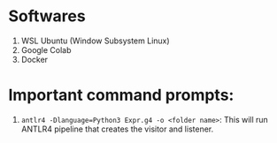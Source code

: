 # Softwares

1. WSL Ubuntu (Window Subsystem Linux)
2. Google Colab
3. Docker

# Important command prompts:

1. ``` antlr4 -Dlanguage=Python3 Expr.g4 -o <folder name> ```: This will run ANTLR4 pipeline that creates the visitor and listener. 
